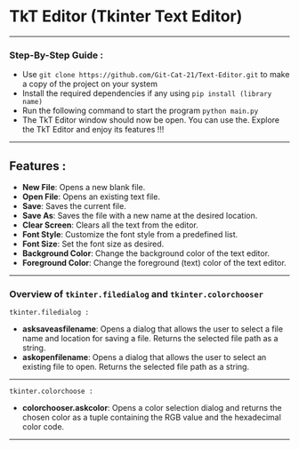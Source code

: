 # TkT Editor (Tkinter Text Editor)
---------------
### Step-By-Step Guide :
-   Use ```git clone https://github.com/Git-Cat-21/Text-Editor.git```  to make a copy of the project on your system
-   Install the required dependencies if any using ```pip install (library name)```
-   Run the following command to start the program ```python main.py```
-   The TkT Editor window should now be open. You can use the. Explore the TkT Editor and enjoy its features !!!
--------------
## Features :
- **New File**: Opens a new blank file.
- **Open File**: Opens an existing text file.
- **Save**: Saves the current file.
- **Save As**: Saves the file with a new name at the desired location.
- **Clear Screen**: Clears all the text from the editor.
- **Font Style**: Customize the font style from a predefined list.
- **Font Size**: Set the font size as desired.
- **Background Color**: Change the background color of the text editor.
- **Foreground Color**: Change the foreground (text) color of the text editor.
------------------
### Overview of `tkinter.filedialog` and `tkinter.colorchooser`
`tkinter.filedialog :`
- **asksaveasfilename**: Opens a dialog that allows the user to select a file name and location for saving a file. Returns the selected file path as a string.
- **askopenfilename**: Opens a dialog that allows the user to select an existing file to open. Returns the selected file path as a string.
--------------------
`tkinter.colorchoose :`
- **colorchooser.askcolor**: Opens a color selection dialog and returns the chosen color as a tuple containing the RGB value and the hexadecimal color code.
-------------------
